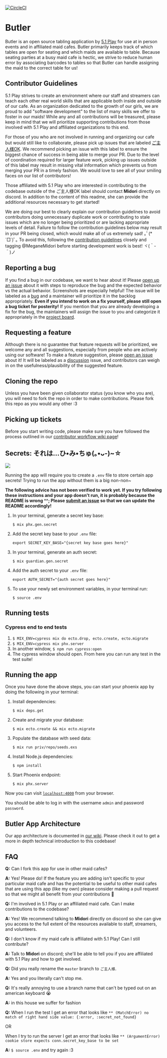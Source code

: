 [![CircleCI](https://circleci.com/gh/maid51play/butler.svg?style=svg)](https://circleci.com/gh/maid51play/butler)

# Butler

Butler is an open source tabling application by [5.1 Play][5-1-play] for use at in person events and in affiliated maid cafes. Butler primarily keeps track of which tables are open for seating and which maids are available to table. Because seating parties at a busy maid cafe is hectic, we strive to reduce human error by associating barcodes to tables so that Butler can handle assigning the maid to the correct table for us!

## Contributor Guidelines

5.1 Play strives to create an environment where our staff and streamers can teach each other real world skills that are applicable both inside and outside of our cafe. As an organization dedicated to the growth of our girls, we are proud to add "software development" to the list of many skills we offer to foster in our maids! While any and all contributions will be treasured, please keep in mind that we will prioritize supporting contributions from those involved with 5.1 Play and affiliated organizations to this end.

For those of you who are not involved in running and organizing our cafe but would still like to collaborate, please pick up issues that are labeled [ご主人様OK][label-ご主人様-ok]. We recommend picking an issue with this label to ensure the biggest chance of success in being able to merge your PR. Due to the level of coordination required for larger feature work, picking up issues outside of this label may result in missing vital information which prevents us from merging your PR in a timely fashion. We would love to see all of your smiling faces on our list of contributors!

Those affiliated with 5.1 Play who are interested in contributing to the codebase outside of the ご主人様OK label should contact **Midori** directly on discord. In addition to the content of this readme, she can provide the additional resources necessary to get started!

We are doing our best to clearly explain our contribution guidelines to avoid contributors doing unnecessary duplicate work or contributing to stale issues which are no longer being prioritized or are lacking appropriate levels of detail. Failure to follow the contribution guidelines below may result in your PR being closed, which would make all of us extremely sad! ｡ﾟ(*´□`)ﾟ｡ To avoid this, following the [contribution guidelines][contributor-workflow] closely and tagging @MeganeMidori before starting development work is best! ヾ(＾-＾)ノ

## Reporting a bug

If you find a bug in our codebase, we want to hear about it! Please [open up an issue][new-issue] about it with steps to reproduce the bug and the expected behavior vs the actual behavior. Screenshots are especially helpful! The issue will be labeled as a [bug][label-bug] and a maintainer will prioritize it in the backlog appropriately. **Even if you intend to work on a fix yourself, please still open a bug ticket for posterity!** If you mention that you are already developing a fix for the bug, the maintainers will assign the issue to you and categorize it appropriately in the [project board][project-board].

## Requesting a feature

Although there is no guarantee that feature requests will be prioritized, we welcome any and all suggestions, especially from people who are actively using our software! To make a feature suggestion, please [open an issue][new-issue] about it! It will be labeled as a [discussion][label-discussion] issue, and contributors can weigh in on the usefulness/plausibility of the suggested feature.

## Cloning the repo

Unless you have been given collaborator status (you know who you are), you will need to fork the repo in order to make contributions. Please fork this repo as you would any other :3

## Picking up tickets

Before you start writing code, please make sure you have followed the process outlined in our [contributor workflow wiki page][contributor-workflow]!

## Secrets: それは…ひ•み•ちゅ(｡•ᴗ-)~☆

![](https://media.giphy.com/media/5fBH6zl91iH9rzPc556/giphy.gif)

Running the app will require you to create a `.env` file to store certain app secrets! Trying to run the app without them is a big non-non~

**The following advice has not been verified to work yet. If you try following these instructions and your app doesn't run, it is probably because the README is wrong ^^; Please [submit an issue][new-issue] so that we can update the README accordingly!**

1. In your terminal, generate a secret key base:

    ```$ mix phx.gen.secret```
1. Add the secret key base to your `.env` file:

    ```export SECRET_KEY_BASE="{secret key base goes here}"```
1. In your terminal, generate an auth secret:

    ```$ mix guardian.gen.secret``` 
1. Add the auth secret to your `.env` file:

    ```export AUTH_SECRET="{auth secret goes here}"```
1. To use your newly set environment variables, in your terminal run:

    ```$ source .env```

## Running tests

### Cypress end to end tests
1. `$ MIX_ENV=cypress mix do ecto.drop, ecto.create, ecto.migrate`
1. `$ MIX_ENV=cypress mix phx.server`
1. In another window, `$ npm run cypress:open`
1. The cypress window should open. From here you can run any test in the test suite!

## Running the app

Once you have done the above steps, you can start your phoenix app by doing the following in your terminal:

1. Install dependencies:

    ```$ mix deps.get```
1. Create and migrate your database:

    ```$ mix ecto.create && mix ecto.migrate```
1. Populate the database with seed data:

    ```$ mix run priv/repo/seeds.exs```
1. Install Node.js dependencies:
    
    ```$ npm install```
1. Start Phoenix endpoint:

    ```$ mix phx.server```

Now you can visit [`localhost:4000`](http://localhost:4000) from your browser.

You should be able to log in with the username `admin` and password `password`.

## Butler App Architecture

Our app architecture is documented in [our wiki][architecture-wiki]. Please check it out to get a more in depth technical introduction to this codebase!

## FAQ

**Q:** Can I fork this app for use in other maid cafes?

**A:** Yes! Please do! If the feature you are adding isn't specific to your particular maid cafe and has the potential to be useful to other maid cafes that are using this app (like my own) please consider making a pull request so that we might all benefit from your contributions 🌸

**Q:** I'm involved in 5.1 Play or an affiliated maid cafe. Can I make contributions to the codebase?

**A:** Yes! We recommend talking to **Midori** directly on discord so she can give you access to the full extent of the resources available to staff, streamers, and volunteers.

**Q:** I don't know if my maid cafe is affiliated with 5.1 Play! Can I still contribute?

**A:** Talk to **Midori** on discord; she'll be able to tell you if you are affiliated with 5.1 Play and how to get involved.

**Q:** Did you really rename the `master` branch to `ご主人様`.

**A:** Yes and you literally can't stop me.

**Q:** It's really annoying to use a branch name that can't be typed out on an american keyboard 😭

**A:** in this house we suffer for fashion

**Q:** When I run the test I get an error that looks like `** (MatchError) no match of right hand side value: {:error, :secret_not_found}`

OR

When I try to run the server I get an error that looks like `** (ArgumentError) cookie store expects conn.secret_key_base to be set`

**A:** `$ source .env` and try again :3


[5-1-play]: <https://www.twitch.tv/51play>
[label-ご主人様-ok]: <https://github.com/MeganeMidori/butler/labels/%E3%81%94%E4%B8%BB%E4%BA%BA%E6%A7%98OK>
[label-bug]: <https://github.com/MeganeMidori/butler/labels/bug>
[label-discussion]: <https://github.com/MeganeMidori/butler/labels/discussion>
[new-issue]: <https://github.com/MeganeMidori/butler/issues/new/choose>
[project-board]: <https://github.com/MeganeMidori/butler/projects/1>
[contributor-workflow]: <https://github.com/MeganeMidori/butler/wiki/Contributor-Workflow-(AKA-how-to-pick-up-tickets)>
[architecture-wiki]: <https://github.com/MeganeMidori/butler/wiki/Butler-App-Architecture>
